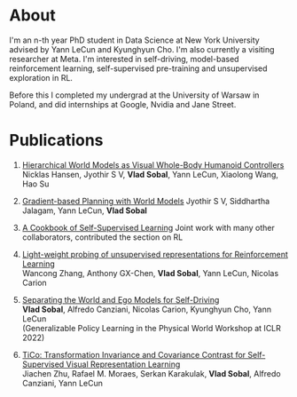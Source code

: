 # About
I'm an n-th year PhD student in Data Science at New York University advised by Yann LeCun and Kyunghyun Cho. 
I'm also currently a visiting researcher at Meta.
I'm interested in self-driving, model-based reinforcement learning, self-supervised pre-training and unsupervised exploration in RL.

Before this I completed my undergrad at the University of Warsaw in Poland,
and did internships at Google, Nvidia and Jane Street.

# Publications
1. [Hierarchical World Models as Visual Whole-Body Humanoid Controllers](https://arxiv.org/pdf/2405.18418)
    Nicklas Hansen, Jyothir S V, **Vlad Sobal**, Yann LeCun, Xiaolong Wang, Hao Su

2. [Gradient-based Planning with World Models](https://arxiv.org/pdf/2312.17227)
    Jyothir S V, Siddhartha Jalagam, Yann LeCun, **Vlad Sobal**

3. [A Cookbook of Self-Supervised Learning](https://arxiv.org/abs/2304.12210)
    Joint work with many other collaborators, contributed the section on RL
   
3. [Light-weight probing of unsupervised representations for Reinforcement Learning](https://arxiv.org/abs/2208.12345)\
   Wancong Zhang, Anthony GX-Chen, **Vlad Sobal**, Yann LeCun, Nicolas Carion

4. [Separating the World and Ego Models for Self-Driving](https://arxiv.org/abs/2204.07184)\
   **Vlad Sobal**, Alfredo Canziani, Nicolas Carion, Kyunghyun Cho, Yann LeCun\
   (Generalizable Policy Learning in the Physical World Workshop at ICLR 2022)
   
5. [TiCo: Transformation Invariance and Covariance Contrast for Self-Supervised Visual Representation Learning](https://arxiv.org/abs/2206.10698)\
   Jiachen Zhu, Rafael M. Moraes, Serkan Karakulak, **Vlad Sobal**, Alfredo Canziani, Yann LeCun
